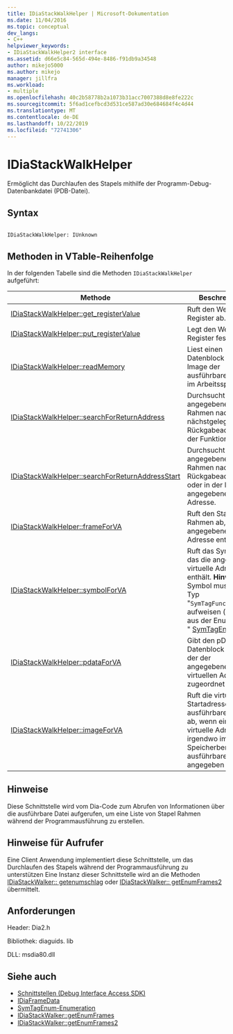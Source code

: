 ```yaml
---
title: IDiaStackWalkHelper | Microsoft-Dokumentation
ms.date: 11/04/2016
ms.topic: conceptual
dev_langs:
- C++
helpviewer_keywords:
- IDiaStackWalkHelper2 interface
ms.assetid: d66e5c84-565d-494e-8486-f91db9a34548
author: mikejo5000
ms.author: mikejo
manager: jillfra
ms.workload:
- multiple
ms.openlocfilehash: 40c2b58778b2a1073b31acc7007388d8e8fe222c
ms.sourcegitcommit: 5f6ad1cefbcd3d531ce587ad30e684684f4c4d44
ms.translationtype: MT
ms.contentlocale: de-DE
ms.lasthandoff: 10/22/2019
ms.locfileid: "72741306"
---
```

# <a name="idiastackwalkhelper"></a>IDiaStackWalkHelper
Ermöglicht das Durchlaufen des Stapels mithilfe der Programm-Debug-Datenbankdatei (PDB-Datei).

## <a name="syntax"></a>Syntax

```

IDiaStackWalkHelper: IUnknown

```

## <a name="methods-in-vtable-order"></a>Methoden in VTable-Reihenfolge
 In der folgenden Tabelle sind die Methoden `IDiaStackWalkHelper` aufgeführt:

|Methode|Beschreibung|
|------------|-----------------|
|[IDiaStackWalkHelper::get_registerValue](../../debugger/debug-interface-access/idiastackwalkhelper-get-registervalue.md)|Ruft den Wert eines Register ab.|
|[IDiaStackWalkHelper::put_registerValue](../../debugger/debug-interface-access/idiastackwalkhelper-put-registervalue.md)|Legt den Wert eines Register fest.|
|[IDiaStackWalkHelper::readMemory](../../debugger/debug-interface-access/idiastackwalkhelper-readmemory.md)|Liest einen Datenblock aus dem Image der ausführbaren Datei im Arbeitsspeicher.|
|[IDiaStackWalkHelper::searchForReturnAddress](../../debugger/debug-interface-access/idiastackwalkhelper-searchforreturnaddress.md)|Durchsucht den angegebenen Stapel Rahmen nach der nächstgelegenen Rückgabeadresse der Funktion.|
|[IDiaStackWalkHelper::searchForReturnAddressStart](../../debugger/debug-interface-access/idiastackwalkhelper-searchforreturnaddressstart.md)|Durchsucht den angegebenen Stapel Rahmen nach einer Rückgabeadresse an oder in der Nähe der angegebenen Stapel Adresse.|
|[IDiaStackWalkHelper::frameForVA](../../debugger/debug-interface-access/idiastackwalkhelper-frameforva.md)|Ruft den Stapel Rahmen ab, der die angegebene virtuelle Adresse enthält.|
|[IDiaStackWalkHelper::symbolForVA](../../debugger/debug-interface-access/idiastackwalkhelper-symbolforva.md)|Ruft das Symbol ab, das die angegebene virtuelle Adresse enthält. **Hinweis:**  Das Symbol muss den Typ "`SymTagFunctionType`" aufweisen (ein Wert aus der Enumeration " [SymTagEnum](../../debugger/debug-interface-access/symtagenum.md) ").|
|[IDiaStackWalkHelper::pdataForVA](../../debugger/debug-interface-access/idiastackwalkhelper-pdataforva.md)|Gibt den pData-Datenblock zurück, der der angegebenen virtuellen Adresse zugeordnet ist.|
|[IDiaStackWalkHelper::imageForVA](../../debugger/debug-interface-access/idiastackwalkhelper-imageforva.md)|Ruft die virtuelle Startadresse einer ausführbaren Datei ab, wenn eine virtuelle Adresse irgendwo im Speicherbereich der ausführbaren Datei angegeben ist.|

## <a name="remarks"></a>Hinweise
 Diese Schnittstelle wird vom Dia-Code zum Abrufen von Informationen über die ausführbare Datei aufgerufen, um eine Liste von Stapel Rahmen während der Programmausführung zu erstellen.

## <a name="notes-for-callers"></a>Hinweise für Aufrufer
 Eine Client Anwendung implementiert diese Schnittstelle, um das Durchlaufen des Stapels während der Programmausführung zu unterstützen Eine Instanz dieser Schnittstelle wird an die Methoden [IDiaStackWalker:: getenumschlag](../../debugger/debug-interface-access/idiastackwalker-getenumframes.md) oder [IDiaStackWalker:: getEnumFrames2](../../debugger/debug-interface-access/idiastackwalker-getenumframes2.md) übermittelt.

## <a name="requirements"></a>Anforderungen
 Header: Dia2.h

 Bibliothek: diaguids. lib

 DLL: msdia80.dll

## <a name="see-also"></a>Siehe auch
- [Schnittstellen (Debug Interface Access SDK)](../../debugger/debug-interface-access/interfaces-debug-interface-access-sdk.md)
- [IDiaFrameData](../../debugger/debug-interface-access/idiaframedata.md)
- [SymTagEnum-Enumeration](../../debugger/debug-interface-access/symtagenum.md)
- [IDiaStackWalker::getEnumFrames](../../debugger/debug-interface-access/idiastackwalker-getenumframes.md)
- [IDiaStackWalker::getEnumFrames2](../../debugger/debug-interface-access/idiastackwalker-getenumframes2.md)